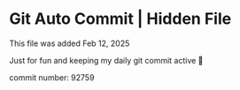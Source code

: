 # Git Auto Commit | Hidden File

This file was added Feb 12, 2025

Just for fun and keeping my daily git commit active 🤪

commit number: 92759
